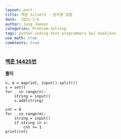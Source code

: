 ```yaml
---
layout: post
title: 백준 Silver3 - 문자열 집합
date:  2021-2-6
author: Jung Jaeeun
categories: Problem-Solving
tags: python coding-test programmers boj baekjoon
use_math: true
commtents: true
---
```


### [백준 14425번](https://www.acmicpc.net/problem/14425)

**풀이**

```python3
n, m = map(int, input().split())
s = set()
for _ in range(n):
    string = input()
    s.add(string)

cnt = 0
for _ in range(m):
    string = input()
    if string in s:
        cnt += 1
print(cnt)
```
